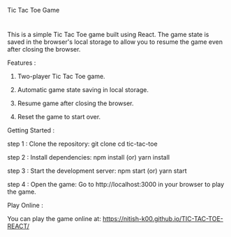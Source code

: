 Tic Tac Toe Game
#
This is a simple Tic Tac Toe game built using React. The game state is saved in the browser's local storage to allow you to resume the game even after closing the browser.

Features :

1. Two-player Tic Tac Toe game.

2. Automatic game state saving in local storage.

3. Resume game after closing the browser.

4. Reset the game to start over.

Getting Started :

step 1 : Clone the repository:
git clone <your-git-repository-url>
cd tic-tac-toe

step 2 : Install dependencies:
npm install (or) yarn install

step 3 : Start the development server:
npm start (or) yarn start

step 4 : Open the game:
Go to http://localhost:3000 in your browser to play the game.

Play Online :

You can play the game online at: https://nitish-k00.github.io/TIC-TAC-TOE-REACT/



